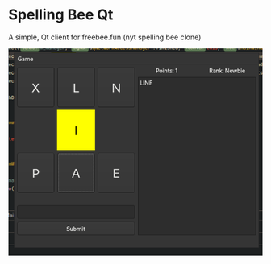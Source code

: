 # Spelling Bee Qt

A simple, Qt client for freebee.fun (nyt spelling bee clone)

![image](./screenshots/demo.png)
